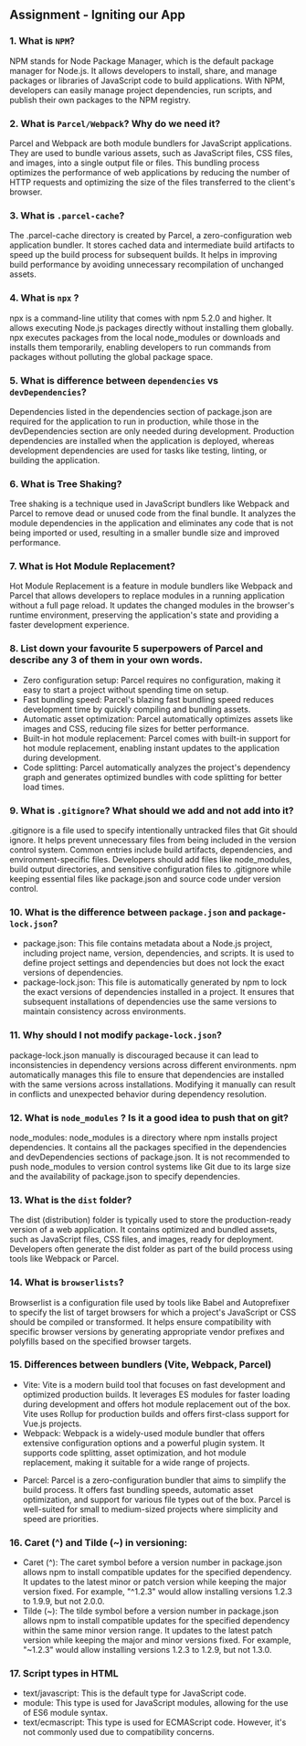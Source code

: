 ## Assignment - Igniting our App

### 1. What is `NPM`?

NPM stands for Node Package Manager, which is the default package manager for Node.js. It allows developers to install, share, and manage packages or libraries of JavaScript code to build applications. With NPM, developers can easily manage project dependencies, run scripts, and publish their own packages to the NPM registry.

### 2. What is `Parcel/Webpack`? Why do we need it?

Parcel and Webpack are both module bundlers for JavaScript applications. They are used to bundle various assets, such as JavaScript files, CSS files, and images, into a single output file or files. This bundling process optimizes the performance of web applications by reducing the number of HTTP requests and optimizing the size of the files transferred to the client's browser.

### 3. What is `.parcel-cache`?

The .parcel-cache directory is created by Parcel, a zero-configuration web application bundler. It stores cached data and intermediate build artifacts to speed up the build process for subsequent builds. It helps in improving build performance by avoiding unnecessary recompilation of unchanged assets.

### 4. What is `npx` ?

npx is a command-line utility that comes with npm 5.2.0 and higher. It allows executing Node.js packages directly without installing them globally. npx executes packages from the local node_modules or downloads and installs them temporarily, enabling developers to run commands from packages without polluting the global package space.

### 5. What is difference between `dependencies` vs `devDependencies`?

Dependencies listed in the dependencies section of package.json are required for the application to run in production, while those in the devDependencies section are only needed during development. Production dependencies are installed when the application is deployed, whereas development dependencies are used for tasks like testing, linting, or building the application.

### 6. What is Tree Shaking?

Tree shaking is a technique used in JavaScript bundlers like Webpack and Parcel to remove dead or unused code from the final bundle. It analyzes the module dependencies in the application and eliminates any code that is not being imported or used, resulting in a smaller bundle size and improved performance.

### 7. What is Hot Module Replacement?

Hot Module Replacement is a feature in module bundlers like Webpack and Parcel that allows developers to replace modules in a running application without a full page reload. It updates the changed modules in the browser's runtime environment, preserving the application's state and providing a faster development experience.

### 8. List down your favourite 5 superpowers of Parcel and describe any 3 of them in your own words.

- Zero configuration setup: Parcel requires no configuration, making it easy to start a project without spending time on setup.
- Fast bundling speed: Parcel's blazing fast bundling speed reduces development time by quickly compiling and bundling assets.
- Automatic asset optimization: Parcel automatically optimizes assets like images and CSS, reducing file sizes for better performance.
- Built-in hot module replacement: Parcel comes with built-in support for hot module replacement, enabling instant updates to the application during development.
- Code splitting: Parcel automatically analyzes the project's dependency graph and generates optimized bundles with code splitting for better load times.

### 9. What is `.gitignore`? What should we add and not add into it?

.gitignore is a file used to specify intentionally untracked files that Git should ignore. It helps prevent unnecessary files from being included in the version control system. Common entries include build artifacts, dependencies, and environment-specific files. Developers should add files like node_modules, build output directories, and sensitive configuration files to .gitignore while keeping essential files like package.json and source code under version control.

### 10. What is the difference between `package.json` and `package-lock.json`?

- package.json: This file contains metadata about a Node.js project, including project name, version, dependencies, and scripts. It is used to define project settings and dependencies but does not lock the exact versions of dependencies.
- package-lock.json: This file is automatically generated by npm to lock the exact versions of dependencies installed in a project. It ensures that subsequent installations of dependencies use the same versions to maintain consistency across environments.

### 11. Why should I not modify `package-lock.json`?

package-lock.json manually is discouraged because it can lead to inconsistencies in dependency versions across different environments. npm automatically manages this file to ensure that dependencies are installed with the same versions across installations. Modifying it manually can result in conflicts and unexpected behavior during dependency resolution.

### 12. What is `node_modules` ? Is it a good idea to push that on git?

node_modules: node_modules is a directory where npm installs project dependencies. It contains all the packages specified in the dependencies and devDependencies sections of package.json. It is not recommended to push node_modules to version control systems like Git due to its large size and the availability of package.json to specify dependencies.

### 13. What is the `dist` folder?

The dist (distribution) folder is typically used to store the production-ready version of a web application. It contains optimized and bundled assets, such as JavaScript files, CSS files, and images, ready for deployment. Developers often generate the dist folder as part of the build process using tools like Webpack or Parcel.

### 14. What is `browserlists`?

Browserlist is a configuration file used by tools like Babel and Autoprefixer to specify the list of target browsers for which a project's JavaScript or CSS should be compiled or transformed. It helps ensure compatibility with specific browser versions by generating appropriate vendor prefixes and polyfills based on the specified browser targets.

### 15. Differences between bundlers (Vite, Webpack, Parcel)

- Vite: Vite is a modern build tool that focuses on fast development and optimized production builds. It leverages ES modules for faster loading during development and offers hot module replacement out of the box. Vite uses Rollup for production builds and offers first-class support for Vue.js projects.
- Webpack: Webpack is a widely-used module bundler that offers extensive configuration options and a powerful plugin system. It supports code splitting, asset optimization, and hot module replacement, making it suitable for a wide range of projects.

* Parcel: Parcel is a zero-configuration bundler that aims to simplify the build process. It offers fast bundling speeds, automatic asset optimization, and support for various file types out of the box. Parcel is well-suited for small to medium-sized projects where simplicity and speed are priorities.

### 16. Caret (^) and Tilde (~) in versioning:

- Caret (^): The caret symbol before a version number in package.json allows npm to install compatible updates for the specified dependency. It updates to the latest minor or patch version while keeping the major version fixed. For example, "^1.2.3" would allow installing versions 1.2.3 to 1.9.9, but not 2.0.0.
- Tilde (~): The tilde symbol before a version number in package.json allows npm to install compatible updates for the specified dependency within the same minor version range. It updates to the latest patch version while keeping the major and minor versions fixed. For example, "~1.2.3" would allow installing versions 1.2.3 to 1.2.9, but not 1.3.0.

### 17. Script types in HTML

- text/javascript: This is the default type for JavaScript code.
- module: This type is used for JavaScript modules, allowing for the use of ES6 module syntax.
- text/ecmascript: This type is used for ECMAScript code. However, it's not commonly used due to compatibility concerns.
